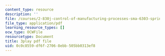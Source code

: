 ```yaml
---
content_type: resource
description: ''
file: /courses/2-830j-control-of-manufacturing-processes-sma-6303-spring-2008/0c0c8559df6f27068ebb505bb0313ef8_kC2SEiGaqoA.pdf
file_type: application/pdf
learning_resource_types: []
ocw_type: OCWFile
resourcetype: Document
title: 3play pdf file
uid: 0c0c8559-df6f-2706-8ebb-505bb0313ef8
---
```

